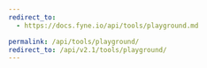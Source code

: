 ```yaml
---
redirect_to:
  - https://docs.fyne.io/api/tools/playground.md

permalink: /api/tools/playground/
redirect_to: /api/v2.1/tools/playground/
---
```


